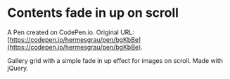 # Contents fade in up on scroll

A Pen created on CodePen.io. Original URL: [https://codepen.io/hermesgrau/pen/bgKbBe](https://codepen.io/hermesgrau/pen/bgKbBe).

Gallery grid with a simple fade in up effect for images on scroll.
Made with jQuery.
